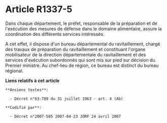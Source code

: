 # Article R1337-5

Dans chaque département, le préfet, responsable de la préparation et de l'exécution des mesures de défense dans le domaine
alimentaire, assure la coordination des différents services intéressés.

A cet effet, il dispose d'un bureau départemental du ravitaillement, chargé des travaux de préparation du ravitaillement et
constituant l'organe mobilisateur de la direction départementale du ravitaillement et des services d'exécution subordonnés
qui sont mis sur pied sur décision du Premier ministre. Au chef-lieu de région, ce bureau est distinct du bureau régional.

**Liens relatifs à cet article**

	**Anciens textes**:

	  - Décret n°63-789 du 31 juillet 1963 - art. 4 (Ab)

	**Codifié par**:

	  - Décret n°2007-585 2007-04-23 JORF 24 avril 2007

